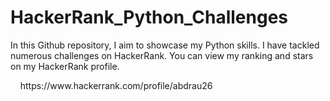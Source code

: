 # HackerRank_Python_Challenges

In this Github repository, I aim to showcase my Python skills. I have tackled numerous challenges on HackerRank. You can view my ranking and stars on my HackerRank profile.

<div>
    https://www.hackerrank.com/profile/abdrau26
</div>
